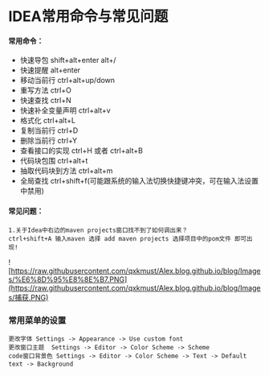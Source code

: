 # IDEA常用命令与常见问题

#### 常用命令：

- 快速导包	shift+alt+enter alt+/
- 快速提醒    alt+enter
- 移动当前行    ctrl+alt+up/down
- 重写方法    ctrl+O
- 快速查找    ctrl+N
- 快速补全变量声明    ctrl+alt+v
- 格式化    ctrl+alt+L
- 复制当前行    ctrl+D
- 删除当前行    ctrl+Y
- 查看接口的实现    ctrl+H 或者 ctrl+alt+B
- 代码块包围    ctrl+alt+t
- 抽取代码块到方法 ctrl+alt+m
- 全局查找 ctrl+shift+f(可能跟系统的输入法切换快捷键冲突，可在输入法设置中禁用)

#### 常见问题：

```
1.关于Idea中右边的maven projects窗口找不到了如何调出来？
ctrl+shift+A 输入maven 选择 add maven projects 选择项目中的pom文件 即可出现!
```

![https://raw.githubusercontent.com/qxkmust/Alex.blog.github.io/blog/Images/%E6%8D%95%E8%8E%B7.PNG](https://raw.githubusercontent.com/qxkmust/Alex.blog.github.io/blog/Images/捕获.PNG) 

### 常用菜单的设置

```
更改字体 Settings -> Appearance -> Use custom font
更改窗口主题	Settings -> Editor -> Color Scheme -> Scheme
code窗口背景色 Settings -> Editor -> Color Scheme -> Text -> Default text -> Background
```

